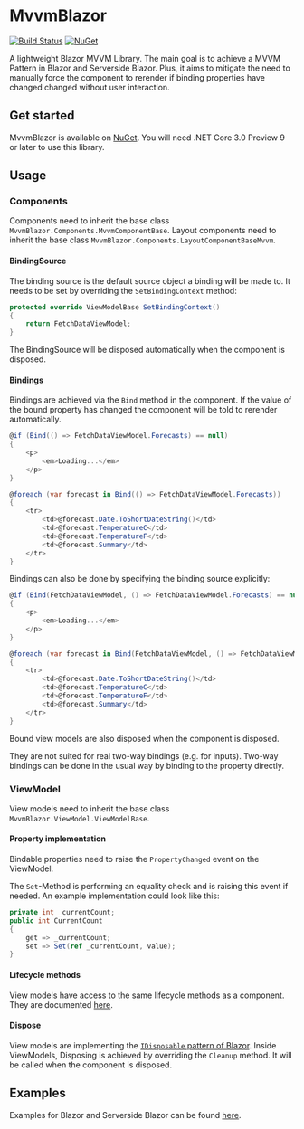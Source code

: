 MvvmBlazor
================
[![Build Status](https://img.shields.io/endpoint.svg?url=https%3A%2F%2Factions-badge.atrox.dev%2Fchris579%2FMvvmBlazor%2Fbadge&style=flat-square)](https://github.com/chris579/MvvmBlazor/actions)
[![NuGet](https://img.shields.io/nuget/v/MvvmBlazor.svg?style=flat-square)](https://www.nuget.org/packages/MvvmBlazor)

A lightweight Blazor MVVM Library. The main goal is to achieve a MVVM Pattern in Blazor and Serverside Blazor. Plus, it aims to mitigate the need to manually force the component to rerender if binding properties have changed changed without user interaction.

## Get started
MvvmBlazor is available on [NuGet](https://www.nuget.org/packages/MvvmBlazor). You will need .NET Core 3.0 Preview 9 or later to use this library.

## Usage
### Components
Components need to inherit the base class `MvvmBlazor.Components.MvvmComponentBase`.
Layout components need to inherit the base class `MvvmBlazor.Components.LayoutComponentBaseMvvm`.

#### BindingSource
The binding source is the default source object a binding will be made to. It needs to be set by overriding the `SetBindingContext` method:
```csharp
protected override ViewModelBase SetBindingContext()
{
    return FetchDataViewModel;
}
```
The BindingSource will be disposed automatically when the component is disposed.

#### Bindings
Bindings are achieved via the `Bind` method in the component. If the value of the bound property has changed the component will be told to rerender automatically.
```csharp
@if (Bind(() => FetchDataViewModel.Forecasts) == null)
{
    <p>
        <em>Loading...</em>
    </p>
}

@foreach (var forecast in Bind(() => FetchDataViewModel.Forecasts))
{
    <tr>
        <td>@forecast.Date.ToShortDateString()</td>
        <td>@forecast.TemperatureC</td>
        <td>@forecast.TemperatureF</td>
        <td>@forecast.Summary</td>
    </tr>
}
```
Bindings can also be done by specifying the binding source explicitly:
```csharp
@if (Bind(FetchDataViewModel, () => FetchDataViewModel.Forecasts) == null)
{
    <p>
        <em>Loading...</em>
    </p>
}

@foreach (var forecast in Bind(FetchDataViewModel, () => FetchDataViewModel.Forecasts))
{
    <tr>
        <td>@forecast.Date.ToShortDateString()</td>
        <td>@forecast.TemperatureC</td>
        <td>@forecast.TemperatureF</td>
        <td>@forecast.Summary</td>
    </tr>
}
```
Bound view models are also disposed when the component is disposed.

They are not suited for real two-way bindings (e.g. for inputs). Two-way bindings can be done in the usual way by binding to the property directly.

### ViewModel
View models need to inherit the base class `MvvmBlazor.ViewModel.ViewModelBase`.

#### Property implementation
Bindable properties need to raise the `PropertyChanged` event on the ViewModel.

The `Set`-Method is performing an equality check and is raising this event if needed.
An example implementation could look like this:
```csharp
private int _currentCount;
public int CurrentCount
{
    get => _currentCount;
    set => Set(ref _currentCount, value);
}
```

#### Lifecycle methods
View models have access to the same lifecycle methods as a component. They are documented [here](https://docs.microsoft.com/en-us/aspnet/core/blazor/components?view=aspnetcore-3.0#lifecycle-methods).

#### Dispose
View models are implementing the [`IDisposable` pattern of Blazor](https://docs.microsoft.com/en-us/aspnet/core/blazor/components?view=aspnetcore-3.0#component-disposal-with-idisposable). Inside ViewModels, Disposing is achieved by overriding the `Cleanup` method. It will be called when the component is disposed.

## Examples
Examples for Blazor and Serverside Blazor can be found [here](https://github.com/chris579/MvvmBlazor/tree/master/samples).

